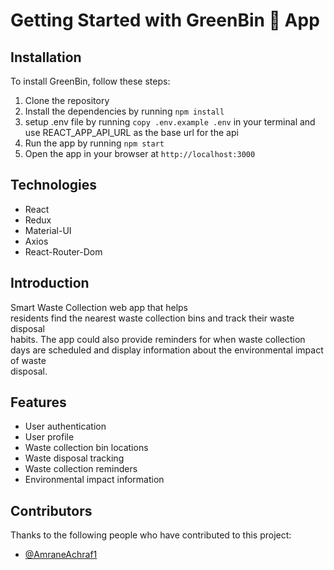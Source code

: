 # Getting Started with GreenBin 🌱 App

## Installation
To install GreenBin, follow these steps:
1. Clone the repository
2. Install the dependencies by running `npm install`
3. setup .env file by running `copy .env.example .env` in your terminal and use REACT_APP_API_URL as the base url for the api
4. Run the app by running `npm start`
5. Open the app in your browser at `http://localhost:3000`

## Technologies
- React
- Redux
- Material-UI
- Axios
- React-Router-Dom

## Introduction
Smart	Waste	Collection	web app	that	helps	
residents	find	the	nearest	waste	collection	bins	and	track	their	waste	disposal	
habits.	The	app	could	also	provide	reminders	for	when	waste	collection	days	are	
scheduled	and	display	information	about	the	environmental	impact	of	waste	
disposal.

## Features
- User	authentication
- User	profile
- Waste	collection	bin	locations
- Waste	disposal	tracking
- Waste	collection	reminders
- Environmental	impact	information

## Contributors
Thanks to the following people who have contributed to this project:
- [@AmraneAchraf1](https://github.com/AmraneAchraf1)
